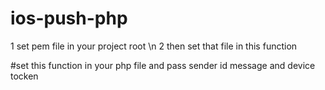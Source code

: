 # ios-push-php

1 set pem file  in your project root \n
2 then set that file in this function 

#set this function in your php file and pass sender id message and device tocken

